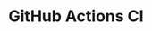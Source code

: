 # GitHub Actions CI





























































































































































































































































































































































































































































































































































































































































































































































































































































































































































































































































































































































































































































































































































































































































































































































































































































































































































































































































































































































































































































































































































































































































































































































































































































































































































































































































































































































































































































































































































































































































































































































































































































































































































































































































































































































